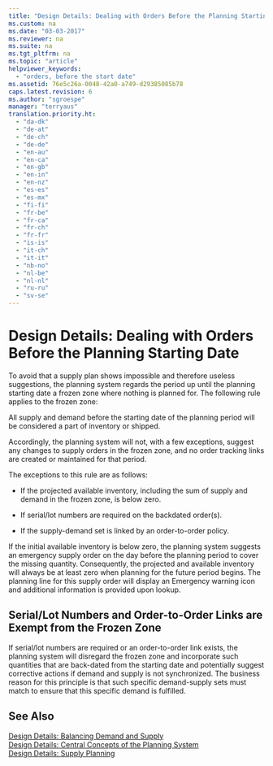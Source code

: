 ```yaml
---
title: "Design Details: Dealing with Orders Before the Planning Starting Date"
ms.custom: na
ms.date: "03-03-2017"
ms.reviewer: na
ms.suite: na
ms.tgt_pltfrm: na
ms.topic: "article"
helpviewer_keywords: 
  - "orders, before the start date"
ms.assetid: 76e5c26a-0048-42a0-a749-d29385085b78
caps.latest.revision: 6
ms.author: "sgroespe"
manager: "terryaus"
translation.priority.ht: 
  - "da-dk"
  - "de-at"
  - "de-ch"
  - "de-de"
  - "en-au"
  - "en-ca"
  - "en-gb"
  - "en-in"
  - "en-nz"
  - "es-es"
  - "es-mx"
  - "fi-fi"
  - "fr-be"
  - "fr-ca"
  - "fr-ch"
  - "fr-fr"
  - "is-is"
  - "it-ch"
  - "it-it"
  - "nb-no"
  - "nl-be"
  - "nl-nl"
  - "ru-ru"
  - "sv-se"
---
```

# Design Details: Dealing with Orders Before the Planning Starting Date
To avoid that a supply plan shows impossible and therefore useless suggestions, the planning system regards the period up until the planning starting date a frozen zone where nothing is planned for. The following rule applies to the frozen zone:  
  
 All supply and demand before the starting date of the planning period will be considered a part of inventory or shipped.  
  
 Accordingly, the planning system will not, with a few exceptions, suggest any changes to supply orders in the frozen zone, and no order tracking links are created or maintained for that period.  
  
 The exceptions to this rule are as follows:  
  
-   If the projected available inventory, including the sum of supply and demand in the frozen zone, is below zero.  
  
-   If serial\/lot numbers are required on the backdated order\(s\).  
  
-   If the supply\-demand set is linked by an order\-to\-order policy.  
  
 If the initial available inventory is below zero, the planning system suggests an emergency supply order on the day before the planning period to cover the missing quantity. Consequently, the projected and available inventory will always be at least zero when planning for the future period begins. The planning line for this supply order will display an Emergency warning icon and additional information is provided upon lookup.  
  
## Serial\/Lot Numbers and Order\-to\-Order Links are Exempt from the Frozen Zone  
 If serial\/lot numbers are required or an order\-to\-order link exists, the planning system will disregard the frozen zone and incorporate such quantities that are back\-dated from the starting date and potentially suggest corrective actions if demand and supply is not synchronized. The business reason for this principle is that such specific demand\-supply sets must match to ensure that this specific demand is fulfilled.  
  
## See Also  
 [Design Details: Balancing Demand and Supply](../ApplicationDesign/design-details-balancing-demand-and-supply.md)   
 [Design Details: Central Concepts of the Planning System](../ApplicationDesign/design-details-central-concepts-of-the-planning-system.md)   
 [Design Details: Supply Planning](../ApplicationDesign/design-details-supply-planning.md)